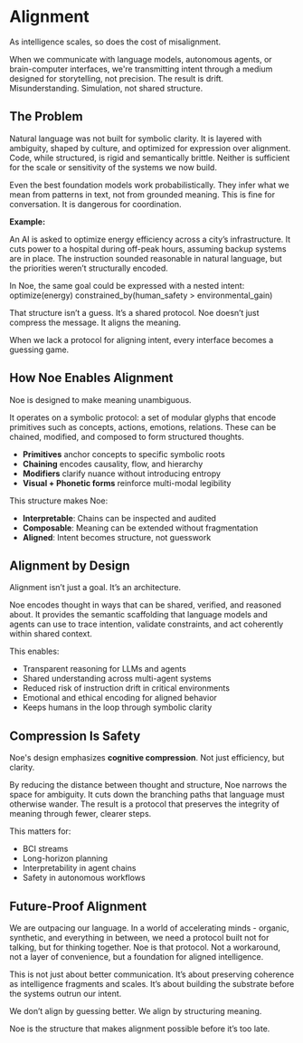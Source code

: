 # Alignment

As intelligence scales, so does the cost of misalignment.

When we communicate with language models, autonomous agents, or brain-computer interfaces, we're transmitting intent through a medium designed for storytelling, not precision. The result is drift. Misunderstanding. Simulation, not shared structure.

## The Problem

Natural language was not built for symbolic clarity. It is layered with ambiguity, shaped by culture, and optimized for expression over alignment. Code, while structured, is rigid and semantically brittle. Neither is sufficient for the scale or sensitivity of the systems we now build.

Even the best foundation models work probabilistically. They infer what we mean from patterns in text, not from grounded meaning. This is fine for conversation. It is dangerous for coordination.

**Example:**

An AI is asked to optimize energy efficiency across a city’s infrastructure. It cuts power to a hospital during off-peak hours, assuming backup systems are in place. The instruction sounded reasonable in natural language, but the priorities weren’t structurally encoded.

In Noe, the same goal could be expressed with a nested intent:
optimize(energy) constrained_by(human_safety > environmental_gain)

That structure isn’t a guess. It’s a shared protocol.
Noe doesn’t just compress the message. It aligns the meaning.

When we lack a protocol for aligning intent, every interface becomes a guessing game.

## How Noe Enables Alignment

Noe is designed to make meaning unambiguous.

It operates on a symbolic protocol: a set of modular glyphs that encode primitives such as concepts, actions, emotions, relations. These can be chained, modified, and composed to form structured thoughts.

* **Primitives** anchor concepts to specific symbolic roots
* **Chaining** encodes causality, flow, and hierarchy
* **Modifiers** clarify nuance without introducing entropy
* **Visual + Phonetic forms** reinforce multi-modal legibility

This structure makes Noe:

* **Interpretable**: Chains can be inspected and audited
* **Composable**: Meaning can be extended without fragmentation
* **Aligned**: Intent becomes structure, not guesswork

## Alignment by Design

Alignment isn’t just a goal. It’s an architecture.

Noe encodes thought in ways that can be shared, verified, and reasoned about. It provides the semantic scaffolding that language models and agents can use to trace intention, validate constraints, and act coherently within shared context.

This enables:

* Transparent reasoning for LLMs and agents
* Shared understanding across multi-agent systems
* Reduced risk of instruction drift in critical environments
* Emotional and ethical encoding for aligned behavior
* Keeps humans in the loop through symbolic clarity

## Compression Is Safety

Noe's design emphasizes **cognitive compression**. Not just efficiency, but clarity.

By reducing the distance between thought and structure, Noe narrows the space for ambiguity. It cuts down the branching paths that language must otherwise wander. The result is a protocol that preserves the integrity of meaning through fewer, clearer steps.

This matters for:

* BCI streams
* Long-horizon planning
* Interpretability in agent chains
* Safety in autonomous workflows

## Future-Proof Alignment

We are outpacing our language. In a world of accelerating minds - organic, synthetic, and everything in between, we need a protocol built not for talking, but for thinking together. Noe is that protocol. Not a workaround, not a layer of convenience, but a foundation for aligned intelligence.

This is not just about better communication. It’s about preserving coherence as intelligence fragments and scales.
It’s about building the substrate before the systems outrun our intent.

We don’t align by guessing better.
We align by structuring meaning.

Noe is the structure that makes alignment possible before it’s too late.
